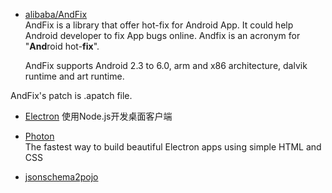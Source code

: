 * [alibaba/AndFix](https://github.com/alibaba/AndFix)    
AndFix is a library that offer hot-fix for Android App. It could help Android developer to fix App bugs online. Andfix is an acronym for "**And**roid hot-**fix**".

  AndFix supports Android 2.3 to 6.0, arm and x86 architecture, dalvik runtime and art runtime.

 AndFix's patch is .apatch file.


* [Electron](http://electron.atom.io/) 使用Node.js开发桌面客户端


* [Photon](http://photonkit.com/)   
 The fastest way to build beautiful Electron apps using simple HTML and CSS

* [jsonschema2pojo](http://www.jsonschema2pojo.org/)
